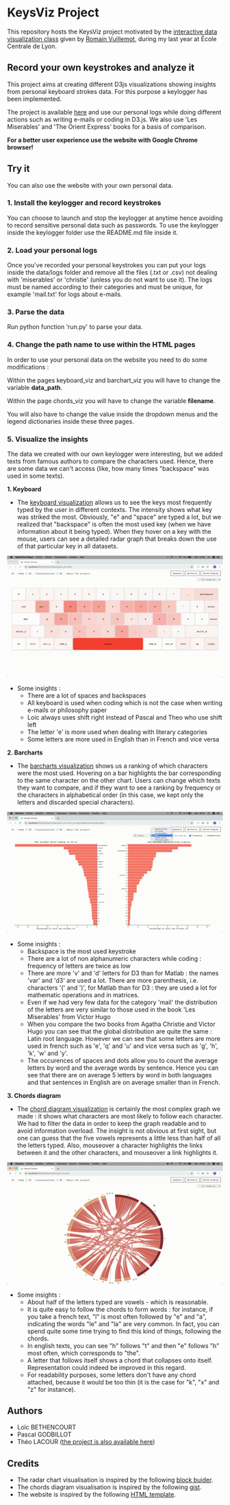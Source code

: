 # KeysViz Project

This repository hosts the KeysViz project motivated by the 
[interactive data visualization class](https://github.com/LyonDataViz/MOS5.5-Dataviz) given by 
[Romain Vuillemot](https://github.com/romsson), during my last year at École Centrale de Lyon.

## Record your own keystrokes and analyze it

This project aims at creating different D3js visualizations showing insights from personal keyboard strokes data. 
For this purpose a keylogger has been implemented.

The project is available [here](https://pascalgodbillot.github.io/KeysVizProject/) and use our personal logs while doing 
different actions such as writing e-mails or coding in D3.js. We also use 'Les Miserables' and 'The Orient Express' 
books for a basis of comparison.

**For a better user experience use the website with Google Chrome browser!**

## Try it

You can also use the website with your own personal data.

### 1. Install the keylogger and record keystrokes

You can choose to launch and stop the keylogger at anytime hence avoiding to record sensitive personal 
data such as passwords. To use the keylogger inside the keylogger folder use the README.md file inside it.

### 2. Load your personal logs

Once you've recorded your personal keystrokes you can put your logs inside the data/logs folder and 
remove all the files (.txt or .csv) not dealing with 'miserables' or 'christie' (unless you do not want to use it). 
The logs must be named according to their categories and must be unique, for example 'mail.txt' for logs about e-mails.

### 3. Parse the data

Run python function 'run.py' to parse your data.


### 4. Change the path name to use within the HTML pages

In order to use your personal data on the website you need to do some modifications :

Within the pages keyboard_viz and barchart_viz you will have to change the variable **data_path**.

Within the page chords_viz you will have to change the variable **filename**.

You will also have to change the value inside the dropdown menus and the legend dictionaries inside these three pages.

### 5. Visualize the insights
The data we created with our own keylogger were interesting, but we added texts from famous authors to compare 
the characters used. Hence, there are some data we can't access (like, how many times "backspace" was used in some texts).

**1. Keyboard**
* The [keyboard visualization](https://pascalgodbillot.github.io/KeysVizProject/keyboard_viz.html) allows us to see the keys 
most frequently typed by the user in different contexts. The intensity shows what key was striked the most. 
Obviously, "e" and "space" are typed a lot, but we realized that "backspace" is often the most used key 
(when we have information about it being typed). When they hover on a key with the mouse, users can see a 
detailed radar graph that breaks down the use of that particular key in all datasets. 
    
<div>
<img src="assets/images/demo-viz1.gif">
</div>

   * Some insights : 
        * There are a lot of spaces and backspaces
        * All keyboard is used when coding which is not the case when
        writing e-mails or philosophy paper
        * Loic always uses shift right instead of Pascal and Theo who
        use shift left
        * The letter 'e' is more used when dealing with literary 
        categories
        * Some letters are more used in English than in French and vice versa
    

**2.  Barcharts**

* The [barcharts visualization](https://pascalgodbillot.github.io/KeysVizProject/barchart_viz.html) shows us a ranking of which 
characters were the most used. Hovering on a bar highlights the bar corresponding to the same character on the 
other chart. Users can change which texts they want to compare, and if they want to see a ranking by frequency 
or the characters in alphabetical order (in this case, we kept only the letters and discarded special characters).

<div>
<img src="assets/images/demo-viz2.gif">
</div>

   * Some insights :
       * Backspace is the most used keystroke
       * There are a lot of non alphanumeric characters while coding :
       frequency of letters are twice as low 
       * There are more 'v' and 'd' letters for D3 than for Matlab : the
       names 'var' and 'd3' are used a lot. There are more parenthesis, 
       i.e. characters '(' and ')', for Matlab than for D3 : they are 
       used a lot for mathematic operations and in matrices.
       * Even if we had very few data for the category 'mail' the
       distribution of the letters are very similar to those used in the
       book 'Les Miserables' from Victor Hugo
       * When you compare the two books from Agatha Christie and Victor 
       Hugo you can see that the global distribution are quite the same :
       Latin root language. However we can see that some letters are more 
       used in french such as 'e', 'q' and 'u' and vice versa such as 'g', 
       'h', 'k', 'w' and 'y'.
       * The occurences of spaces and dots  allow you to count the average
       letters by word and the average words by sentence. Hence you can see 
       that there are on average 5 letters by word in both languages and that 
       sentences in English are on average smaller than in French.

**3. Chords diagram**

* The [chord diagram visualization](https://pascalgodbillot.github.io/KeysVizProject/chords_viz.html) is certainly the most complex 
graph we made : it shows what characters are most likely to follow each character. We had to filter the data in order 
to keep the graph readable and to avoid information overload. The insight is not obvious at first sight, but one can 
guess that the five vowels represents a little less than half of all the letters typed. Also, mouseover a character 
highlights the links between it and the other characters, and mouseover a link highlights it.

<div>
<img src="assets/images/demo-viz3.gif">
</div>

   * Some insights :
       * About half of the letters typed are vowels - which is reasonable.
       * It is quite easy to follow the chords to form words : for instance, if you take a french text, "l" is most often followed by "e" and "a", indicating the words "le" and "la" are very common. In fact, you can spend quite some time trying to find this kind of things, following the chords.
       * In english texts, you can see "h" follows "t" and then "e" follows "h" most often, which corresponds to "the".
       * A letter that follows itself shows a chord that collapses onto itself. Representation could indeed be improved in this regard.
       * For readability purposes, some letters don't have any chord attached, because it would be too thin (it is the case for "k", "x" and "z" for instance).

## Authors

* Loïc BETHENCOURT
* Pascal GODBILLOT 
* Théo LACOUR ([the project is also available here](https://github.com/Tridet/KeysViz))

## Credits

* The radar chart visualisation is inspired by the following [block buider](http://bl.ocks.org/nbremer/21746a9668ffdf6d8242).
* The chords diagram visualisation is inspired by the following [gist](https://gist.github.com/sghall/7859113).
* The website is inspired by the following [HTML template](http://www.mashup-template.com/preview.html?template=univers).
